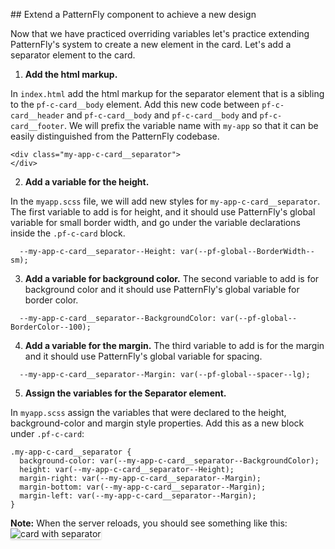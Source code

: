 ## Extend a PatternFly component to achieve a new design

Now that we have practiced overriding variables let's practice extending PatternFly's system to create a new element in the card. Let's add a separator element to the card.

1) <strong>Add the html markup.</strong> 

In `index.html` add the html markup for the separator element that is a sibling to the `pf-c-card__body` element. Add this new code between `pf-c-card__header` and `pf-c-card__body` and `pf-c-card__body` and `pf-c-card__footer`. We will prefix the variable name with `my-app` so that it can be easily distinguished from the PatternFly codebase.

```
<div class="my-app-c-card__separator">
</div>
```

2) <strong>Add a variable for the height.</strong> 

In the `myapp.scss` file, we will add new styles for `my-app-c-card__separator`. The first variable to add is for height, and it should use PatternFly's global variable for small border width, and go under the variable declarations inside the `.pf-c-card` block.

```
  --my-app-c-card__separator--Height: var(--pf-global--BorderWidth--sm);
```

3) <strong>Add a variable for background color.</strong> The second variable to add is for background color and it should use PatternFly's global variable for border color.

```
  --my-app-c-card__separator--BackgroundColor: var(--pf-global--BorderColor--100);
```

4) <strong>Add a variable for the margin.</strong> The third variable to add is for the margin and it should use PatternFly's global variable for spacing.

```
  --my-app-c-card__separator--Margin: var(--pf-global--spacer--lg);
```

5) <strong>Assign the variables for the Separator element.</strong>

In `myapp.scss` assign the variables that were declared to the height, background-color and margin style properties. Add this as a new block under `.pf-c-card`:

```
.my-app-c-card__separator {
  background-color: var(--my-app-c-card__separator--BackgroundColor);
  height: var(--my-app-c-card__separator--Height);
  margin-right: var(--my-app-c-card__separator--Margin);
  margin-bottom: var(--my-app-c-card__separator--Margin);
  margin-left: var(--my-app-c-card__separator--Margin);
}
```

<strong>Note:</strong> When the server reloads, you should see something like this:
<img src="override-extend-variables/assets/devconf-artboard-3.png" alt="card with separator" style="box-shadow: rgba(3, 3, 3, 0.2) 0px 1.25px 2.5px 0px;" />